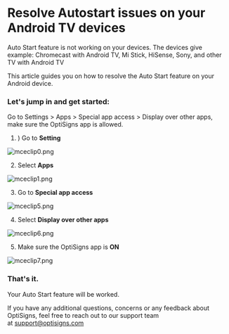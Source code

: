 # Resolve Autostart issues on your Android TV devices

Auto Start feature is not working on your devices. The devices give example: Chromecast with Android TV, Mi Stick, HiSense, Sony, and other TV with Android TV

This article guides you on how to resolve the Auto Start feature on your Android device.

### **Let's jump in and get started:**

Go to Settings > Apps > Special app access > Display over other apps, make sure the OptiSigns app is allowed.

1. ) Go to **Setting**

![mceclip0.png](https://support.optisigns.com/hc/article_attachments/1500015378922)

2. Select **Apps**

![mceclip1.png](https://support.optisigns.com/hc/article_attachments/1500015697201)

3. Go to **Special app access**

![mceclip5.png](https://support.optisigns.com/hc/article_attachments/1500015697221)

4) Select **Display over other apps**

![mceclip6.png](https://support.optisigns.com/hc/article_attachments/1500015697241)

5. Make sure the OptiSigns app is **ON**

![mceclip7.png](https://support.optisigns.com/hc/article_attachments/1500015697261)

### **That's it.**

Your Auto Start feature will be worked.

If you have any additional questions, concerns or any feedback about OptiSigns, feel free to reach out to our support team at [support@optisigns.com](mailto:support@optisigns.com)